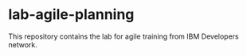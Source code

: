 # lab-agile-planning
This repository contains the lab for agile training from IBM Developers network.
